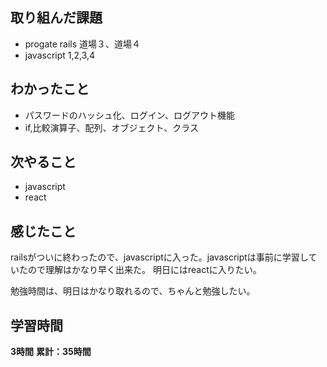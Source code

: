 ## 取り組んだ課題
- progate rails 道場３、道場４
- javascript 1,2,3,4
## わかったこと
- パスワードのハッシュ化、ログイン、ログアウト機能
- if,比較演算子、配列、オブジェクト、クラス
## 次やること
- javascript
- react
## 感じたこと
railsがついに終わったので、javascriptに入った。javascriptは事前に学習していたので理解はかなり早く出来た。
明日にはreactに入りたい。

勉強時間は、明日はかなり取れるので、ちゃんと勉強したい。
## 学習時間
**3時間**
**累計：35時間**
